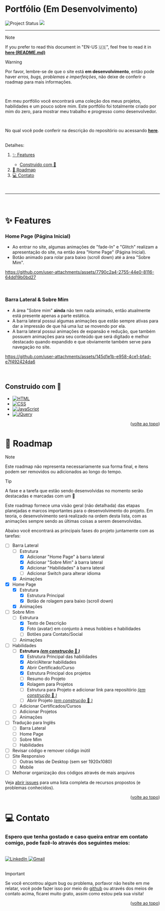 <p id="top">

# Portfólio (Em Desenvolvimento)

<img src="https://img.shields.io/badge/Project%20Status-In%20Development-yellow" alt="Project Status">
<img src="https://img.shields.io/website?url=https%3A%2F%2Fpedromondek.github.io%2FPortfolio%2F"/>
<!-- <img src="https://img.shields.io/badge/Project%20Status-Finished-brightgreen" alt="Project Status"> -->
</p>

----------

> [!NOTE]
> If you prefer to read this document in "EN-US :us:", feel free to read it in **[here (README.md)](README.md)**

> [!WARNING]
> Por favor, lembre-se de que o site está **em desenvolvimento**, então pode haver *erros, bugs, problemas e imperfeições*, não deixe de conferir o roadmap para mais informações.

<br>

Em meu portfólio você encontrará uma coleção dos meus projetos, habilidades e um pouco sobre mim. Este portfólio foi totalmente criado por mim do zero, para mostrar meu trabalho e progresso como desenvolvedor.

<br>

No qual você pode conferir na descrição do repositório ou acessando <u>**[here](https://pedromondek.github.io/Portfolio/)**</u>.

<br>

<summary>Detalhes:</summary>
  <ol>
    <li><a href="#✨-Features">✨ Features</a></li>
    <ul>
        <li><a href="#Construido-com-🔨"> Construido com 🔨</a></li>
    </ul>
    <li><a href="#🚧-Roadmap">🚧 Roadmap</a></li>
    <li><a href="#💻-Contato">💻 Contato</a></li>
  </ol>

<br>

----------

<br>

# ✨ Features 

### Home Page (Página Inicial)
- Ao entrar no site, algumas animações de "fade-In" e "Glitch" realizam a apresentação do site, na então área "Home Page" (Página Inicial).
- Botão animado para rolar para baixo (scroll down) até a área "Sobre Mim".

https://github.com/user-attachments/assets/7790c2a4-2755-44e0-8116-64dd19b0bd27

<br>

### Barra Lateral & Sobre Mim
- A área "Sobre mim" **ainda** não tem nada animado, então atualmente está presente apenas a parte estática.
- A barra lateral possui algumas animações que estão sempre ativas para dar a impressão de que há uma luz se movendo por ela.
- A barra lateral possui animações de expansão e redução, que também possuem animações para seu conteúdo que será digitado e melhor destacado quando expandido e que obviamente também serve para navegação no site.

https://github.com/user-attachments/assets/145d1e1b-e958-4ce1-bfad-e7f492424da6

<br>

<!-- ### Skills Page
- 

<br> -->

## Construido com 🔨

* [![HTML][HTML.com]][HTML-url]
* [![CSS][CSS.com]][CSS-url]
* [![JavaScript][JavaScript.com]][JavaScript-url]
* [![JQuery][JQuery.com]][JQuery-url]

[HTML.com]: https://img.shields.io/badge/HTML-E34F26?style=for-the-badge&logo=html5&logoColor=white
[HTML-url]: https://www.w3schools.com/html/

[CSS.com]: https://img.shields.io/badge/CSS-1572B6?style=for-the-badge&logo=css3&logoColor=white
[CSS-url]: https://www.w3schools.com/css/

[JavaScript.com]: https://img.shields.io/badge/JavaScript-F7DF1E?style=for-the-badge&logo=javascript&logoColor=white
[JavaScript-url]: https://www.w3schools.com/js/

[JQuery.com]: https://img.shields.io/badge/jQuery-0769AD?style=for-the-badge&logo=jquery&logoColor=white
[JQuery-url]: https://jquery.com/

<p align="right">(<a href="#top">volte ao topo</a>)</p>

# 🚧 Roadmap

>[!NOTE]
> Este roadmap não representa necessariamente sua forma final, e itens podem ser removidos ou adicionados ao longo do tempo.

>[!TIP]
> A fase e a tarefa que estão sendo desenvolvidas no momento serão destacadas e marcadas com um 🚧

Este roadmap fornece uma visão geral (não detalhada) das etapas planejadas e marcos importantes para o desenvolvimento do projeto. Em teoria, o desenvolvimento será realizado na ordem desta lista, com as animações sempre sendo as últimas coisas a serem desenvolvidas.

Abaixo você encontrará as principais fases do projeto juntamente com as tarefas:

- [ ] Barra Lateral
  - [ ] Estrutura
    - [x] Adicionar "Home Page" à barra lateral
    - [x] Adicionar "Sobre Mim" à barra lateral
    - [x] Adicionar "Habilidades" à barra lateral
    - [ ] Adicionar Switch para alterar idioma
  - [x] Animações
- [x] Home Page
  - [x] Estrutura
    - [x] Estrutura Principal
    - [x] Botão de rolagem para baixo (scroll down)
  - [x] Animações
- [ ] Sobre Mim
  - [ ] Estrutura
    - [x] Texto de Descrição
    - [x] Foto (avatar) em conjunto à meus hobbies e habilidades
    - [ ] Botões para Contato/Social
  - [ ] Animações
- [ ] Habilidades
  - [ ] **Estrutura <u>*(em construção* 🚧 *)*</u>**
    - [x] Estrutura Principal das habilidades
    - [x] Abrir/Alterar habilidades
    - [x] Abrir Certificado/Curso
    - [x] Estrutura Principal dos projetos
    - [ ] Resumo do Projeto
    - [x] Rolagem para Projetos
    - [ ] Estrutura para Projeto e adicionar link para repositório <u>*(em construção* 🚧 *)*</u>
    - [ ] Abrir Projeto <u>*(em construção* 🚧 *)*</u>
  - [ ] Adicionar Certificados/Cursos
  - [ ] Adicionar Projetos
  - [ ] Animações
- [ ] Tradução para Inglês
  - [ ] Barra Lateral
  - [ ] Home Page
  - [ ] Sobre Mim
  - [ ] Habilidades
- [ ] Revisar código e remover código inútil
- [ ] Site Responsivo
  - [ ] Outras telas de Desktop (sem ser 1920x1080)
  - [ ] Mobile
- [ ] Melhorar organização dos códigos através de mais arquivos

Veja [abrir issues](https://github.com/pedromondek/Portfolio/issues) para uma lista completa de recursos propostos (e problemas conhecidos).

<p align="right">(<a href="#top">volte ao topo</a>)</p>

# 💻 Contato

### Espero que tenha gostado e caso queira entrar em contato comigo, pode fazê-lo através dos seguintes meios:

<br>

<a href="https://www.linkedin.com/in/pedromondek">
  <img src="https://img.shields.io/badge/LinkedIn-0077B5?style=for-the-badge&logo=linkedin&logoColor=white" alt="LinkedIn">
</a>

<a href="mailto:phmondek@gmail.com">
  <img src="https://img.shields.io/badge/Gmail-D14836?style=for-the-badge&logo=gmail&logoColor=white" alt="Gmail">
</a>

<br>

<br>

> [!IMPORTANT]
> Se você encontrou algum bug ou problema, porfavor não hesite em me relatar, você pode fazer isso por meio do [github](https://github.com/pedromondek/Portfolio/issues) ou através dos meios de contato acima, ficarei muito grato, assim como estou pela sua visita!

<p align="right">(<a href="#top">volte ao topo</a>)</p>